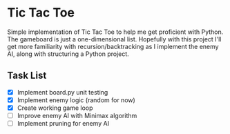 # Tic Tac Toe

Simple implementation of Tic Tac Toe to help me get proficient with Python. The gameboard is just a one-dimensional list. Hopefully with this project I'll get more familiarity with recursion/backtracking as I implement the enemy AI, along with structuring a Python project. 

## Task List
- [x] Implement board.py unit testing  
- [x] Implement enemy logic (random for now) 
- [x] Create working game loop  
- [ ] Improve enemy AI with Minimax algorithm 
- [ ] Implement pruning for enemy AI 